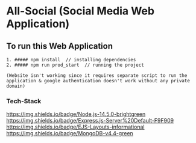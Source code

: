 # All-Social (Social Media Web Application)

## To run this Web Application
    1. ##### npm install  // installing dependencies
    2. ##### npm run prod_start  // running the project

    (Website isn't working since it requires separate script to run the application & google authentication doesn't work without any private domain)

### Tech-Stack
https://img.shields.io/badge/Node.js-14.5.0-brightgreen &nbsp; https://img.shields.io/badge/Express.js-Server%20Default-F9F909 &nbsp; https://img.shields.io/badge/EJS-Layouts-informational &nbsp; https://img.shields.io/badge/MongoDB-v4.4-green